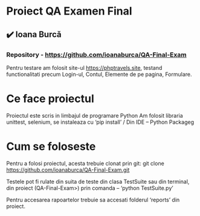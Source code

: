 # Proiect QA Examen Final
## ✔️ Ioana Burcă

### Repository - https://github.com/ioanaburca/QA-Final-Exam

Pentru testare am folosit site-ul https://phptravels.site, testand functionalitati precum Login-ul, Contul, Elemente de pe pagina, Formulare.

# Ce face proiectul

Proiectul este scris in limbajul de programare Python
Am folosit libraria unittest, selenium, se instaleaza cu ‘pip install’ / Din IDE – Python Packageg

# Cum se foloseste

Pentru a folosi proiectul, acesta trebuie clonat prin git:
	git clone https://github.com/ioanaburca/QA-Final-Exam.git

Testele pot fi rulate din suita de teste din clasa TestSuite sau din terminal, din proiect (QA-Final-Exam>) prin comanda – ‘python TestSuite.py’  

Pentru accesarea rapoartelor trebuie sa accesati folderul ‘reports’ din proiect.
